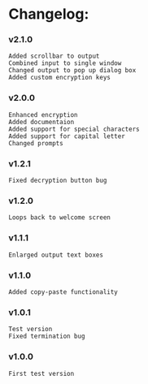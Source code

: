 # Changelog:

### v2.1.0
    Added scrollbar to output
    Combined input to single window
    Changed output to pop up dialog box
    Added custom encryption keys

### v2.0.0
	Enhanced encryption
    Added documentaion
    Added support for special characters
    Added support for capital letter
    Changed prompts
	
### v1.2.1
	Fixed decryption button bug
	
### v1.2.0
    Loops back to welcome screen

### v1.1.1
    Enlarged output text boxes
    
### v1.1.0
    Added copy-paste functionality 

### v1.0.1
    Test version
    Fixed termination bug

### v1.0.0
    First test version
